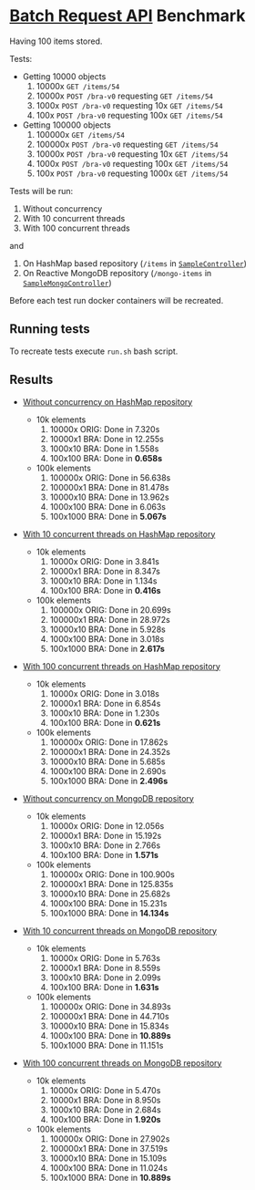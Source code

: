 # [Batch Request API](https://github.com/jkrauze/bra) Benchmark

Having 100 items stored.

Tests:

* Getting 10000 objects
  1. 10000x `GET /items/54`
  1. 10000x `POST /bra-v0` requesting `GET /items/54`
  1. 1000x `POST /bra-v0` requesting 10x `GET /items/54`
  1. 100x `POST /bra-v0` requesting 100x `GET /items/54`
* Getting 100000 objects
  1. 100000x `GET /items/54`
  1. 100000x `POST /bra-v0` requesting `GET /items/54`
  1. 10000x `POST /bra-v0` requesting 10x `GET /items/54`
  1. 1000x `POST /bra-v0` requesting 100x `GET /items/54`
  1. 100x `POST /bra-v0` requesting 1000x `GET /items/54`

Tests will be run:

1. Without concurrency
1. With 10 concurrent threads
1. With 100 concurrent threads

and

1. On HashMap based repository (`/items` in [`SampleController`](src/main/java/io/github/jkrauze/sample/bra/SampleController.java))
1. On Reactive MongoDB repository (`/mongo-items` in [`SampleMongoController`](src/main/java/io/github/jkrauze/sample/bra/SampleMongoController.java))

Before each test run docker containers will be recreated.

## Running tests

To recreate tests execute `run.sh` bash script.

## Results

* [Without concurrency on HashMap repository](tests_1_map)
  * 10k elements
    1. 10000x ORIG: Done in 7.320s
    1. 10000x1 BRA: Done in 12.255s
    1. 1000x10 BRA: Done in 1.558s
    1. 100x100 BRA: Done in **0.658s**
  * 100k elements
    1. 100000x ORIG: Done in 56.638s
    1. 100000x1 BRA: Done in 81.478s
    1. 10000x10 BRA: Done in 13.962s
    1. 1000x100 BRA: Done in 6.063s
    1. 100x1000 BRA: Done in **5.067s**
* [With 10 concurrent threads on HashMap repository](tests_10_map)
  * 10k elements
    1. 10000x ORIG: Done in 3.841s
    1. 10000x1 BRA: Done in 8.347s
    1. 1000x10 BRA: Done in 1.134s
    1. 100x100 BRA: Done in **0.416s**
  * 100k elements
    1. 100000x ORIG: Done in 20.699s
    1. 100000x1 BRA: Done in 28.972s
    1. 10000x10 BRA: Done in 5.928s
    1. 1000x100 BRA: Done in 3.018s
    1. 100x1000 BRA: Done in **2.617s**
* [With 100 concurrent threads on HashMap repository](tests_100_map)
  * 10k elements
    1. 10000x ORIG: Done in 3.018s
    1. 10000x1 BRA: Done in 6.854s
    1. 1000x10 BRA: Done in 1.230s
    1. 100x100 BRA: Done in **0.621s**
  * 100k elements
    1. 100000x ORIG: Done in 17.862s
    1. 100000x1 BRA: Done in 24.352s
    1. 10000x10 BRA: Done in 5.685s
    1. 1000x100 BRA: Done in 2.690s
    1. 100x1000 BRA: Done in **2.496s**


* [Without concurrency on MongoDB repository](tests_1_mongo)
  * 10k elements
    1. 10000x ORIG: Done in 12.056s
    1. 10000x1 BRA: Done in 15.192s
    1. 1000x10 BRA: Done in 2.766s
    1. 100x100 BRA: Done in **1.571s**
  * 100k elements
    1. 100000x ORIG: Done in 100.900s
    1. 100000x1 BRA: Done in 125.835s
    1. 10000x10 BRA: Done in 25.682s
    1. 1000x100 BRA: Done in 15.231s
    1. 100x1000 BRA: Done in **14.134s**
* [With 10 concurrent threads on MongoDB repository](tests_10_mongo)
  * 10k elements
    1. 10000x ORIG: Done in 5.763s
    1. 10000x1 BRA: Done in 8.559s
    1. 1000x10 BRA: Done in 2.099s
    1. 100x100 BRA: Done in **1.631s**
  * 100k elements
    1. 100000x ORIG: Done in 34.893s
    1. 100000x1 BRA: Done in 44.710s
    1. 10000x10 BRA: Done in 15.834s
    1. 1000x100 BRA: Done in **10.889s**
    1. 100x1000 BRA: Done in 11.151s
* [With 100 concurrent threads on MongoDB repository](tests_100_mongo)
  * 10k elements
    1. 10000x ORIG: Done in 5.470s
    1. 10000x1 BRA: Done in 8.950s
    1. 1000x10 BRA: Done in 2.684s
    1. 100x100 BRA: Done in **1.920s**
  * 100k elements
    1. 100000x ORIG: Done in 27.902s
    1. 100000x1 BRA: Done in 37.519s
    1. 10000x10 BRA: Done in 15.109s
    1. 1000x100 BRA: Done in 11.024s
    1. 100x1000 BRA: Done in **10.889s**
